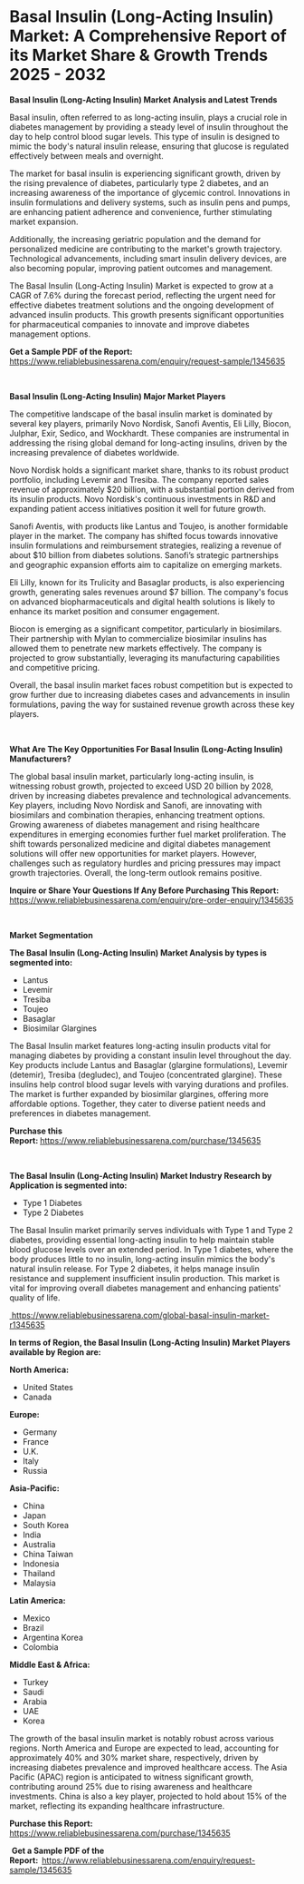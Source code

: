 <p><h1>Basal Insulin (Long-Acting Insulin) Market: A Comprehensive Report of its Market Share & Growth Trends 2025 - 2032</h1></p><p><strong>Basal Insulin (Long-Acting Insulin) Market Analysis and Latest Trends</strong></p>
<p><p>Basal insulin, often referred to as long-acting insulin, plays a crucial role in diabetes management by providing a steady level of insulin throughout the day to help control blood sugar levels. This type of insulin is designed to mimic the body's natural insulin release, ensuring that glucose is regulated effectively between meals and overnight.</p><p>The market for basal insulin is experiencing significant growth, driven by the rising prevalence of diabetes, particularly type 2 diabetes, and an increasing awareness of the importance of glycemic control. Innovations in insulin formulations and delivery systems, such as insulin pens and pumps, are enhancing patient adherence and convenience, further stimulating market expansion.</p><p>Additionally, the increasing geriatric population and the demand for personalized medicine are contributing to the market's growth trajectory. Technological advancements, including smart insulin delivery devices, are also becoming popular, improving patient outcomes and management.</p><p>The Basal Insulin (Long-Acting Insulin) Market is expected to grow at a CAGR of 7.6% during the forecast period, reflecting the urgent need for effective diabetes treatment solutions and the ongoing development of advanced insulin products. This growth presents significant opportunities for pharmaceutical companies to innovate and improve diabetes management options.</p></p>
<p><strong>Get a Sample PDF of the Report:&nbsp;</strong> <a href="https://www.reliablebusinessarena.com/enquiry/request-sample/1345635?utm_campaign=3077&utm_medium=2&utm_source=Github&utm_content=ia&utm_term=19042025&utm_id=basal-insulin-long-acting-insulin">https://www.reliablebusinessarena.com/enquiry/request-sample/1345635</a></p>
<p>&nbsp;</p>
<p><strong>Basal Insulin (Long-Acting Insulin) Major Market Players</strong></p>
<p><p>The competitive landscape of the basal insulin market is dominated by several key players, primarily Novo Nordisk, Sanofi Aventis, Eli Lilly, Biocon, Julphar, Exir, Sedico, and Wockhardt. These companies are instrumental in addressing the rising global demand for long-acting insulins, driven by the increasing prevalence of diabetes worldwide.</p><p>Novo Nordisk holds a significant market share, thanks to its robust product portfolio, including Levemir and Tresiba. The company reported sales revenue of approximately $20 billion, with a substantial portion derived from its insulin products. Novo Nordisk's continuous investments in R&D and expanding patient access initiatives position it well for future growth.</p><p>Sanofi Aventis, with products like Lantus and Toujeo, is another formidable player in the market. The company has shifted focus towards innovative insulin formulations and reimbursement strategies, realizing a revenue of about $10 billion from diabetes solutions. Sanofi’s strategic partnerships and geographic expansion efforts aim to capitalize on emerging markets.</p><p>Eli Lilly, known for its Trulicity and Basaglar products, is also experiencing growth, generating sales revenues around $7 billion. The company's focus on advanced biopharmaceuticals and digital health solutions is likely to enhance its market position and consumer engagement.</p><p>Biocon is emerging as a significant competitor, particularly in biosimilars. Their partnership with Mylan to commercialize biosimilar insulins has allowed them to penetrate new markets effectively. The company is projected to grow substantially, leveraging its manufacturing capabilities and competitive pricing.</p><p>Overall, the basal insulin market faces robust competition but is expected to grow further due to increasing diabetes cases and advancements in insulin formulations, paving the way for sustained revenue growth across these key players.</p></p>
<p>&nbsp;</p>
<p><strong>What Are The Key Opportunities For Basal Insulin (Long-Acting Insulin) Manufacturers?</strong></p>
<p><p>The global basal insulin market, particularly long-acting insulin, is witnessing robust growth, projected to exceed USD 20 billion by 2028, driven by increasing diabetes prevalence and technological advancements. Key players, including Novo Nordisk and Sanofi, are innovating with biosimilars and combination therapies, enhancing treatment options. Growing awareness of diabetes management and rising healthcare expenditures in emerging economies further fuel market proliferation. The shift towards personalized medicine and digital diabetes management solutions will offer new opportunities for market players. However, challenges such as regulatory hurdles and pricing pressures may impact growth trajectories. Overall, the long-term outlook remains positive.</p></p>
<p><strong>Inquire or Share Your Questions If Any Before Purchasing This Report:</strong> <a href="https://www.reliablebusinessarena.com/enquiry/pre-order-enquiry/1345635?utm_campaign=3077&utm_medium=2&utm_source=Github&utm_content=ia&utm_term=19042025&utm_id=basal-insulin-long-acting-insulin">https://www.reliablebusinessarena.com/enquiry/pre-order-enquiry/1345635</a></p>
<p>&nbsp;</p>
<p><strong>Market Segmentation</strong></p>
<p><strong>The Basal Insulin (Long-Acting Insulin) Market Analysis by types is segmented into:</strong></p>
<p><ul><li>Lantus</li><li>Levemir</li><li>Tresiba</li><li>Toujeo</li><li>Basaglar</li><li>Biosimilar Glargines</li></ul></p>
<p><p>The Basal Insulin market features long-acting insulin products vital for managing diabetes by providing a constant insulin level throughout the day. Key products include Lantus and Basaglar (glargine formulations), Levemir (detemir), Tresiba (degludec), and Toujeo (concentrated glargine). These insulins help control blood sugar levels with varying durations and profiles. The market is further expanded by biosimilar glargines, offering more affordable options. Together, they cater to diverse patient needs and preferences in diabetes management.</p></p>
<p><strong>Purchase this Report:&nbsp;</strong><a href="https://www.reliablebusinessarena.com/purchase/1345635?utm_campaign=3077&utm_medium=2&utm_source=Github&utm_content=ia&utm_term=19042025&utm_id=basal-insulin-long-acting-insulin">https://www.reliablebusinessarena.com/purchase/1345635</a></p>
<p>&nbsp;</p>
<p><strong>The Basal Insulin (Long-Acting Insulin) Market Industry Research by Application is segmented into:</strong></p>
<p><ul><li>Type 1 Diabetes</li><li>Type 2 Diabetes</li></ul></p>
<p><p>The Basal Insulin market primarily serves individuals with Type 1 and Type 2 diabetes, providing essential long-acting insulin to help maintain stable blood glucose levels over an extended period. In Type 1 diabetes, where the body produces little to no insulin, long-acting insulin mimics the body's natural insulin release. For Type 2 diabetes, it helps manage insulin resistance and supplement insufficient insulin production. This market is vital for improving overall diabetes management and enhancing patients' quality of life.</p></p>
<p><a href="https://www.reliablebusinessarena.com/global-basal-insulin-market-r1345635?utm_campaign=3077&utm_medium=2&utm_source=Github&utm_content=ia&utm_term=19042025&utm_id=basal-insulin-long-acting-insulin">&nbsp;https://www.reliablebusinessarena.com/global-basal-insulin-market-r1345635</a></p>
<p><strong>In terms of Region, the Basal Insulin (Long-Acting Insulin) Market Players available by Region are:</strong></p>
<p>
    <p> <strong> North America: </strong>
        <ul>
            <li>United States</li>
            <li>Canada</li>
        </ul>
        </p> 
    <p> <strong> Europe: </strong>
        <ul>
            <li>Germany</li>
            <li>France</li>
            <li>U.K.</li>
            <li>Italy</li>
            <li>Russia</li>
        </ul>
        </p> 
    <p> <strong> Asia-Pacific: </strong>
        <ul>
            <li>China</li>
            <li>Japan</li>
            <li>South Korea</li>
            <li>India</li>
            <li>Australia</li>
            <li>China Taiwan</li>
            <li>Indonesia</li>
            <li>Thailand</li>
            <li>Malaysia</li>
        </ul>
        </p> 
    <p> <strong> Latin America: </strong>
        <ul>
            <li>Mexico</li>
            <li>Brazil</li>
            <li>Argentina Korea</li>
            <li>Colombia</li>
        </ul>
        </p> 
    <p> <strong> Middle East & Africa: </strong>
        <ul>
            <li>Turkey</li>
            <li>Saudi</li>
            <li>Arabia</li>
            <li>UAE</li>
            <li>Korea</li>
        </ul>
    </p>
    </p>
<p><p>The growth of the basal insulin market is notably robust across various regions. North America and Europe are expected to lead, accounting for approximately 40% and 30% market share, respectively, driven by increasing diabetes prevalence and improved healthcare access. The Asia Pacific (APAC) region is anticipated to witness significant growth, contributing around 25% due to rising awareness and healthcare investments. China is also a key player, projected to hold about 15% of the market, reflecting its expanding healthcare infrastructure.</p></p>
<p><strong>Purchase this Report: </strong><a href="https://www.reliablebusinessarena.com/purchase/1345635?utm_campaign=3077&utm_medium=2&utm_source=Github&utm_content=ia&utm_term=19042025&utm_id=basal-insulin-long-acting-insulin">https://www.reliablebusinessarena.com/purchase/1345635</a></p>
<p>&nbsp;<strong>Get a Sample PDF of the Report:&nbsp;&nbsp;</strong><a href="https://www.reliablebusinessarena.com/enquiry/request-sample/1345635?utm_campaign=3077&utm_medium=2&utm_source=Github&utm_content=ia&utm_term=19042025&utm_id=basal-insulin-long-acting-insulin">https://www.reliablebusinessarena.com/enquiry/request-sample/1345635</a></p>
<p><strong></strong></p>
<p><p></p><p></p><p></p></p>